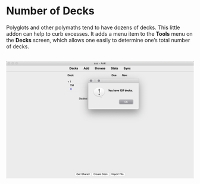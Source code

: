 # Number of Decks

Polyglots and other polymaths tend to have dozens of decks. This little addon can help to curb excesses. It adds a menu item to the <b>Tools</b> menu on the <b>Decks</b> screen, which allows one easily to determine one’s total number of decks.

<p align="center"><br><img src="number_of_decks.png" alt="screenshot" width=610><br></p>
